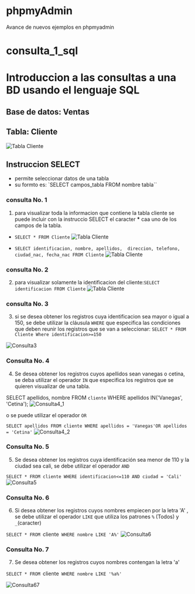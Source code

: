 # phpmyAdmin
Avance de nuevos ejemplos en phpmyadmin
# consulta_1_sql
# Introduccion a las consultas a una BD usando el lenguaje SQL

## Base de datos: Ventas
## Tabla: Cliente

![Tabla Cliente](/img/tabla_Cliente.png "Tabla Cliente")

## Instruccion SELECT
- permite seleccionar datos de una tabla
- su formto es: `SELECT campos_tabla FROM nombre tabla``

### consulta No. 1 
1. para visualizar toda la informacion que contiene la tabla cliente se puede incluir con la instruccio SELECT el caracter **\*** caa uno de los campos de la tabla.

- `SELECT * FROM Cliente`
![Tabla Cliente](./img/ejem1.png "Tabla Cliente")

- `SELECT identificacion, nombre, apellidos, 
direccion, telefono, ciudad_nac, fecha_nac FROM Cliente`
![Tabla Cliente](./img/ejem2.png "Tabla Cliente")

### consulta No. 2

2. para visualizar solamente la identificacion del cliente:`SELECT identificacion FROM Cliente`
![Tabla Cliente](./img/ejem3.png "Tabla Cliente")

### consulta No. 3

3. si se desea obtener los registros cuya identificacion sea mayor o igual a 150, se debe utilizar la cláusula `WHERE` que especifica las condiciones que deben reunir los registros que se van a seleccionar: `SELECT * FROM Cliente Where identificacion>=150`


![Consulta3](./img/consulta3.png "Consulta 3")

### Consulta No. 4

4.  Se desea obtener los registros cuyos apellidos sean vanegas o cetina, se deba utilizar el operador `IN` que especifica los registros que se quieren visualizar de una tabla. 

SELECT apellidos, nombre FROM `cliente` WHERE apellidos IN('Vanegas', 'Cetina');
![Consulta4_1](./img/consulta4_1.png "Consulta 4_1")


o se puede utilizar el operador `OR`

`SELECT apellidos FROM cliente WHERE apellidos = 'Vanegas'OR apellidos = 'Cetina'`
![Consulta4_2](./img/consulta4_2.png "Consulta 4_2")


### Consulta No. 5

5. Se desea obtener los registros cuya identificación sea menor de 110 y la ciudad sea cali, se debe utilizar el operador `AND`

`SELECT * FROM cliente WHERE identificacion<=110 AND ciudad = 'Cali'`
![Consulta5](./img/consulta5.png "Consulta 5")



### Consulta No. 6

6. Si desea obtener los registros cuyos nombres empiecen por la letra 'A' , se debe utilizar el operador `LIKE` que utiliza los patrones `%` (Todos) y `_`(caracter)

`SELECT * FROM `cliente` WHERE nombre LIKE 'A%'`
![Consulta6](./img/consulta6.png "Consulta 6")

### Consulta No. 7

7. Se desea obtener los registros cuyos nombres contengan la letra 'a'

`SELECT * FROM `cliente` WHERE nombre LIKE '%a%'`

![Consulta67](./img/consulta7.png "Consulta 7")


